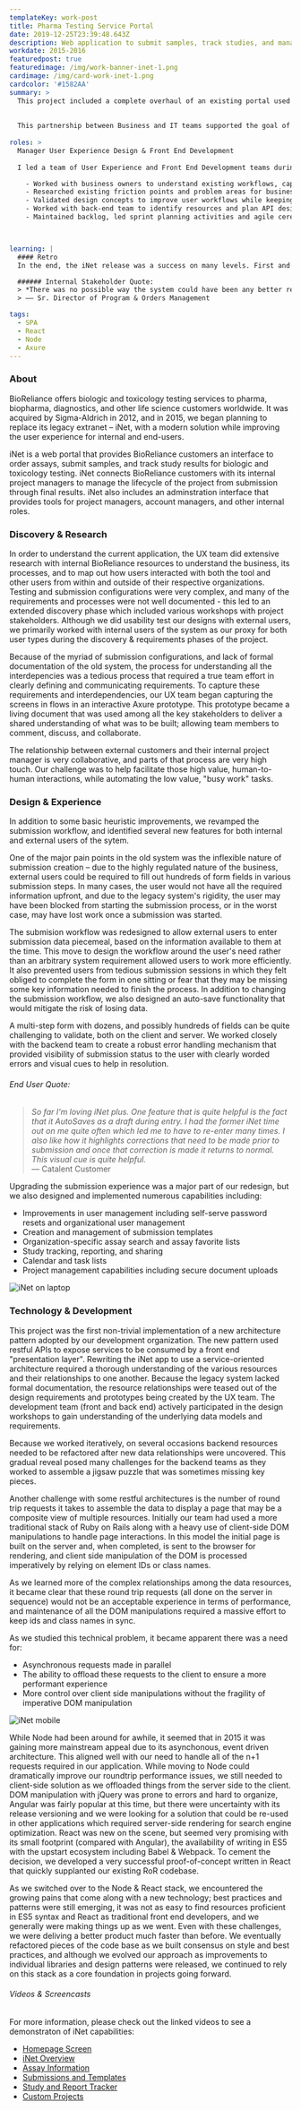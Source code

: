```yaml
---
templateKey: work-post
title: Pharma Testing Service Portal 
date: 2019-12-25T23:39:48.643Z
description: Web application to submit samples, track studies, and manage projects
workdate: 2015-2016
featuredpost: true
featuredimage: /img/work-banner-inet-1.png
cardimage: /img/card-work-inet-1.png
cardcolor: '#1582AA'
summary: >
  This project included a complete overhaul of an existing portal used by BioReliance and their customers to manage biological and toxicology testing services. The user experience was revamped to support better workflows and include requested features from business and end-users, while the technology was completely re-written in a modern stack using restful APIs, middleware, and React front-end.     
  
  
  This partnership between Business and IT teams supported the goal of making the iNet portal a best-in-class experience – become a competitive advantage for the company and drive customer loyalty.
  
roles: >
  Manager User Experience Design & Front End Development   
  
  I led a team of User Experience and Front End Development teams during planning, design, and development phases, as well as throughout subsequent maintenance and feature releases.   

    - Worked with business owners to understand existing workflows, capabilities, processes
    - Researched existing friction points and problem areas for business and end-users
    - Validated design concepts to improve user workflows while keeping business processes intact
    - Worked with back-end team to identify resources and plan API design
    - Maintained backlog, led sprint planning activities and agile ceremonies 



learning: | 
  #### Retro
  In the end, the iNet release was a success on many levels. First and foremost, for the customer, the new iNet represented a huge leap forward in their customer experience; allowing them to more easily and efficiently complete their tasks, while also serving as a positive touchpoint – reinforcing their trust and relationship with BioReliance. From an internal organizational perspective, our teams had completed a successful implementation of new platform architecture, solidified technology choices, and validated our approach going forward.

  ###### Internal Stakeholder Quote:
  > *There was no possible way the system could have been any better recieved. He said one sales rep was planning to go to CA next week to train their customer, but after using iNet they didn't think they needed to because the system was so intuitive. Several of the reps told him iNet was fantastic. He didn't hear one criticism.*   
  > –– Sr. Director of Program & Orders Management

tags:
  - SPA
  - React
  - Node
  - Axure
---
```

### About
BioReliance offers biologic and toxicology testing services to pharma, biopharma, diagnostics, and other life science customers worldwide. It was acquired by Sigma-Aldrich in 2012, and in 2015, we began planning to replace its legacy extranet – iNet, with a modern solution while improving the user experience for internal and end-users.   

iNet is a web portal that provides BioReliance customers an interface to order assays, submit samples, and track study results for biologic and toxicology testing. iNet connects BioReliance customers with its internal project managers to manage the lifecycle of the project from submission through final results. iNet also includes an adminstration interface that provides tools for project managers, account managers, and other internal roles.


### Discovery & Research
In order to understand the current application, the UX team did extensive research with internal BioReliance resources to understand the business, its processes, and to map out how users interacted with both the tool and other users from within and outside of their respective organizations.  Testing and submission configurations were very complex, and many of the requirements and processes were not well documented - this led to an extended discovery phase which included various workshops with project stakeholders. Although we did usability test our designs with external users, we primarily worked with internal users of the system as our proxy for both user types during the discovery & requirements phases of the project.

Because of the myriad of submission configurations, and lack of formal documentation of the old system, the process for understanding all the interdepencies was a tedious process that required a true team effort in clearly defining and communicating requirements. To capture these requirements and interdependencies, our UX team began capturing the screens in flows in an interactive Axure prototype. This prototype became a living document that was used among all the key stakeholders to deliver a shared understanding of what was to be built; allowing team members to comment, discuss, and collaborate.

The relationship between external customers and their internal project manager is very collaborative, and parts of that process are very high touch. Our challenge was to help facilitate those high value, human-to-human interactions, while automating the low value, "busy work" tasks.

### Design & Experience
In addition to some basic heuristic improvements, we revamped the submission workflow, and identified several new features for both internal and external users of the sytem.    

One of the major pain points in the old system was the inflexible nature of submission creation – due to the highly regulated nature of the business, external users could be required to fill out hundreds of form fields in various submission steps. In many cases, the user would not have all the required information upfront, and due to the legacy system's rigidity, the user may have been blocked from starting the submission process, or in the worst case, may have lost work once a submission was started.   

The submision workflow was redesigned to allow external users to enter submission data piecemeal, based on the information available to them at the time. This move to design the workflow around the user's need rather than an arbitrary system requirement allowed users to work more efficiently. It also prevented users from tedious submission sessions in which they felt obliged to complete the form in one sitting or fear that they may be missing some key information needed to finish the process. In addition to changing the submission workflow, we also designed an auto-save functionality that would mitigate the risk of losing data. 

A multi-step form with dozens, and possibly hundreds of fields can be quite challenging to validate, both on the client and server. We worked closely with the backend team to create a robust error handling mechanism that provided visibility of submission status to the user with clearly worded errors and visual cues to help in resolution.  

###### End User Quote:
>*So far I’m loving iNet plus. One feature that is quite helpful is the fact that it AutoSaves as a draft during entry. I had the former iNet time out on me quite often which led me to have to re-enter many times. I also like how it highlights corrections that need to be made prior to submission and once that correction is made it returns to normal. This visual cue is quite helpful.*   
>  –– Catalent Customer

Upgrading the submission experience was a major part of our redesign, but we also designed and implemented numerous capabilities including:

  - Improvements in user management including self-serve password resets and organizational user management
  - Creation and management of submission templates
  - Organization-specific assay search and assay favorite lists 
  - Study tracking, reporting, and sharing
  - Calendar and task lists 
  - Project management capabilities including secure document uploads

<div class="columns is-centered has-margin-top-32">
  <div class="column is-12 has-text-centered">
    <img class="img" srcset="/img/card-work-inet-desktop-1.jpg" alt="iNet on laptop" />
  </div>
</div>

### Technology & Development
This project was the first non-trivial implementation of a new architecture pattern adopted by our development organization. The new pattern used restful APIs to expose services to be consumed by a front end "presentation layer". Rewriting the iNet app to use a service-oriented architecture required a thorough understanding of the various resources and their relationships to one another. Because the legacy system lacked formal documentation, the resource relationships were teased out of the design requirements and prototypes being created by the UX team. The development team (front and back end) actively participated in the design workshops to gain understanding of the underlying data models and requirements.

Because we worked iteratively, on several occasions backend resources needed to be refactored after new data relationships were uncovered. This gradual reveal posed many challenges for the backend teams as they worked to assemble a jigsaw puzzle that was sometimes missing key pieces.   

Another challenge with some restful architectures is the number of round trip requests it takes to assemble the data to display a page that may be a composite view of multiple resources. Initially our team had used a more traditional stack of Ruby on Rails along with a heavy use of client-side DOM manipulations to handle page interactions. In this model the initial page is built on the server and, when completed, is sent to the browser for rendering, and client side manipulation of the DOM is processed imperatively by relying on element IDs or class names. 

As we learned more of the complex relationships among the data resources, it became clear that these round trip requests (all done on the server in sequence) would not be an acceptable experience in terms of performance, and maintenance of all the DOM manipulations required a massive effort to keep ids and class names in sync.

As we studied this technical problem, it became apparent there was a need for:
  - Asynchronous requests made in parallel
  - The ability to offload these requests to the client to ensure a more performant experience
  - More control over client side manipulations without the fragility of imperative DOM manipulation

<div class="columns is-centered has-margin-top-32">
  <div class="column is-12 has-text-centered">
    <img class="img" srcset="/img/card-work-inet-mobile.jpg" alt="iNet mobile" />
  </div>
</div>

While Node had been around for awhile, it seemed that in 2015 it was gaining more mainstream appeal due to its asynchonous, event driven architecture. This aligned well with our need to handle all of the n+1 requests required in our application. While moving to Node could dramatically improve our roundtrip performance issues, we still needed to client-side solution as we offloaded things from the server side to the client. DOM manipulation with jQuery was prone to errors and hard to organize, Angular was fairly popular at this time, but there were uncertainty with its release versioning and we were looking for a solution that could be re-used in other applications which required server-side rendering for search engine optimization. React was new on the scene, but seemed very promising with its small footprint (compared with Angular), the availability of writing in ES5 with the upstart ecosystem including Babel & Webpack. To cement the decision, we developed a  very successful proof-of-concept written in React that quickly supplanted our existing RoR codebase.

As we switched over to the Node & React stack, we encountered the growing pains that come along with a new technology; best practices and patterns were still emerging, it was not as easy to find resources proficient in ES5 syntax and React as traditional front end developers, and we generally were making things up as we went. Even with these challenges, we were deliving a better product much faster than before. We eventually refactored pieces of the code base as we built consensus on style and best practices, and although we evolved our approach as improvements to individual libraries and design patterns were released, we continued to rely on this stack as a core foundation in projects going forward. 

###### Videos & Screencasts
For more information, please check out the linked videos to see a demonstraton of iNet capabilities:

  - [Homepage Screen](http://assets.sial.com/deepweb/assets/inet/marketing/other/v/3/iNet-Video-1-Homepage-Screen-v3/iNet-Video-1-Homepage-Screen-v3_720p.mp4)
  - [iNet Overview](http://assets.sial.com/deepweb/assets/bioreliance/marketing/other/v/2/iNet-Video-2-iNet-Overview-v2/iNet-Video-2-iNet-Overview-v2_720p.mp4)
  - [Assay Information](http://assets.sial.com/deepweb/assets/bioreliance/marketing/other/v/3/iNet-Video-3-Assay-Information-v3/iNet-Video-3-Assay-Information-v3_720p.mp4)
  - [Submissions and Templates](http://assets.sial.com/deepweb/assets/bioreliance/marketing/other/v/2/iNet-Video-4-Submissions-and-Templates-v2/iNet-Video-4-Submissions-and-Templates-v2_720p.mp4)
  - [Study and Report Tracker](https://www.bioreliance.com/assets/deepweb/assets/bioreliance/marketing/other/v/2/iNet-Video-5-Study-and-Report-Tracker-v2/iNet-Video-5-Study-and-Report-Tracker-v2_720p.mp4)
  - [Custom Projects](http://assets.sial.com/deepweb/assets/bioreliance/marketing/other/v/3/iNet-Video-6-Custom-Projects-v3/iNet-Video-6-Custom-Projects-v3_720p.mp4)